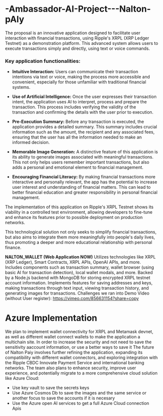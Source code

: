 # -Ambassador-AI-Project---Nalton-pAIy

The proposal is an innovative application designed to facilitate user interaction with financial transactions, using Ripple's XRPL (XRP Ledger Testnet) as a demonstration platform. This advanced system allows users to execute transactions simply and directly, using text or voice commands.

### Key application functionalities:

- **Intuitive Interaction:** Users can communicate their transaction intentions via text or voice, making the process more accessible and convenient, especially for those unfamiliar with traditional financial systems.

- **Use of Artificial Intelligence:** Once the user expresses their transaction intent, the application uses AI to interpret, process and prepare the transaction. This process includes verifying the validity of the transaction and confirming the details with the user prior to execution.

- **Pre-Execution Summary:** Before any transaction is executed, the application provides a detailed summary. This summary includes crucial information such as the amount, the recipient and any associated fees, ensuring that the user has all the information needed to make an informed decision.

- **Memorable Image Generation:** A distinctive feature of this application is its ability to generate images associated with meaningful transactions. This not only helps users remember important transactions, but also adds a personal and emotional element to financial management.

- **Encouraging Financial Literacy:** By making financial transactions more interactive and personally relevant, the app has the potential to increase user interest and understanding of financial matters. This can lead to better financial education and greater responsibility in personal financial management.

The implementation of this application on Ripple's XRPL Testnet shows its viability in a controlled test environment, allowing developers to fine-tune and enhance its features prior to possible deployment on production networks.

This technological solution not only seeks to simplify financial transactions, but also aims to integrate them more meaningfully into people's daily lives, thus promoting a deeper and more educational relationship with personal finance.


**NALTON_WALLET (Web Application NOW)**
Utilizes technologies like XRPL (XRP Ledger), Smart Contracts, XRPL APIs, OpenAI APIs, and more.
Includes components such as transaction summary, wallet browser (using basic AI for transaction detection), local wallet modals, and more.
Backed by a Node.js backend with MongoDB for storing encrypted XRPL testnet account information.
Implements features for saving addresses and keys, making transactions through text input, viewing transaction history, and generating images for transactions. Challenges we ran into
Demo Video (without User register):
https://vimeo.com/856631154?share=copy





# **Azure Implementation**
We plan to implement wallet connectivity for XRPL and Metamask devnet, as well as different wallet connect wallets to make the application a multichain site. In order to increase the security and not need to save the sensitivity aaccount information, or use a better ways to save it The future of Nalton Paiy involves further refining the application, expanding its compatibility with different wallet connectors, and exploring integration with the Ripple CBDC Innovate Payment Service and international banking networks. The team also plans to enhance security, improve user experience, and potentially migrate to a more comprehensive cloud solution like Azure Cloud:

- Use key vault to save the secrets keys
- Use Azure Cosmos Db to save the images and the same service or another focus to save the accounts if it is necesary
- Use the Azure open AI services to get a full Azure Cloud connection Apis

